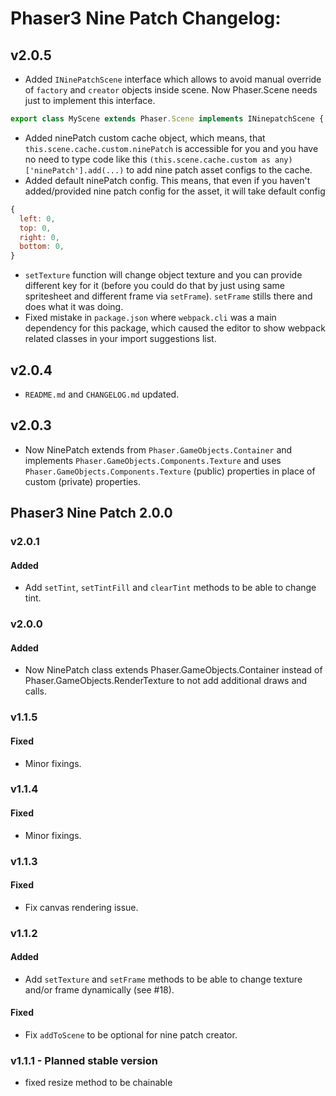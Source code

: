 # Phaser3 Nine Patch Changelog:

## v2.0.5
- Added `INinePatchScene` interface which allows to avoid manual override of `factory` and `creator` objects inside scene. Now Phaser.Scene needs just to implement this interface.
```typescript
export class MyScene extends Phaser.Scene implements INinepatchScene {...}
```
- Added ninePatch custom cache object, which means, that `this.scene.cache.custom.ninePatch` is accessible for you and you have no need to type code like this `(this.scene.cache.custom as any)['ninePatch'].add(...)` to add nine patch asset configs to the cache.
- Added default ninePatch config. This means, that even if you haven't added/provided nine patch config for the asset, it will take default config
```javascript
{
  left: 0,
  top: 0,
  right: 0,
  bottom: 0,
}
```
- `setTexture` function will change object texture and you can provide different key for it (before you could do that by just using same spritesheet and different frame via `setFrame`). `setFrame` stills there and does what it was doing.
- Fixed mistake in `package.json` where `webpack.cli` was a main dependency for this package, which caused the editor to show webpack related classes in your import suggestions list.

## v2.0.4
- `README.md` and `CHANGELOG.md` updated.
## v2.0.3

- Now NinePatch extends from `Phaser.GameObjects.Container` and implements `Phaser.GameObjects.Components.Texture` and uses `Phaser.GameObjects.Components.Texture` (public) properties in place of custom (private) properties.

## Phaser3 Nine Patch 2.0.0

### v2.0.1

#### Added

-   Add `setTint`, `setTintFill` and `clearTint` methods to be able to change tint.

### v2.0.0

#### Added

-   Now NinePatch class extends Phaser.GameObjects.Container instead of Phaser.GameObjects.RenderTexture to not add additional draws and calls.

### v1.1.5

#### Fixed

-   Minor fixings.

### v1.1.4

#### Fixed

-   Minor fixings.

### v1.1.3

#### Fixed

-   Fix canvas rendering issue.

### v1.1.2

#### Added

-   Add `setTexture` and `setFrame` methods to be able to change texture and/or frame dynamically (see #18).

#### Fixed

-   Fix `addToScene` to be optional for nine patch creator.

### v1.1.1 - Planned stable version

-   fixed resize method to be chainable
